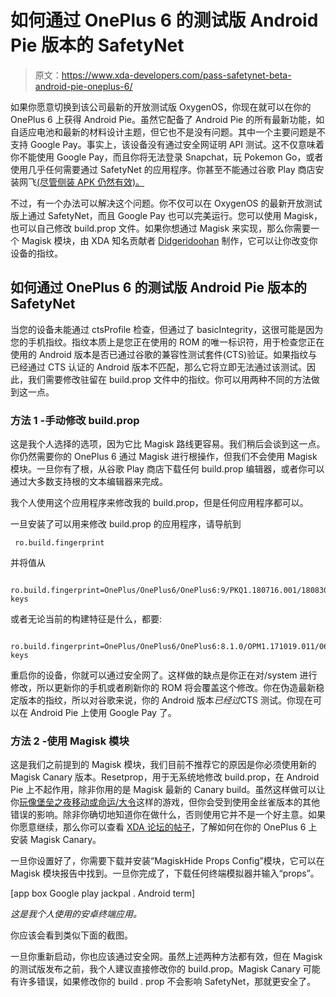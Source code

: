 # 如何通过 OnePlus 6 的测试版 Android Pie 版本的 SafetyNet

> 原文：<https://www.xda-developers.com/pass-safetynet-beta-android-pie-oneplus-6/>

如果你愿意切换到该公司最新的开放测试版 OxygenOS，你现在就可以在你的 OnePlus 6 上获得 Android Pie。虽然它配备了 Android Pie 的所有最新功能，如自适应电池和最新的材料设计主题，但它也不是没有问题。其中一个主要问题是不支持 Google Pay。事实上，该设备没有通过安全网证明 API 测试。这不仅意味着你不能使用 Google Pay，而且你将无法登录 Snapchat，玩 Pokemon Go，或者使用几乎任何需要通过 SafetyNet 的应用程序。你甚至不能通过谷歌 Play 商店安装网飞[(尽管侧装 APK 仍然有效)。](https://www.xda-developers.com/netflixs-safetynet-exclusion-is-actually-a-new-feature-in-the-google-play-console/)

不过，有一个办法可以解决这个问题。你不仅可以在 OxygenOS 的最新开放测试版上通过 SafetyNet，而且 Google Pay 也可以完美运行。您可以使用 Magisk，也可以自己修改 build.prop 文件。如果你想通过 Magisk 来实现，那么你需要一个 Magisk 模块，由 XDA 知名贡献者 [Didgeridoohan](https://forum.xda-developers.com/member.php?u=4667597) 制作，它可以让你改变你设备的指纹。

## 如何通过 OnePlus 6 的测试版 Android Pie 版本的 SafetyNet

当您的设备未能通过 ctsProfile 检查，但通过了 basicIntegrity，这很可能是因为您的手机指纹。指纹本质上是您正在使用的 ROM 的唯一标识符，用于检查您正在使用的 Android 版本是否已通过谷歌的兼容性测试套件(CTS)验证。如果指纹与已经通过 CTS 认证的 Android 版本不匹配，那么它将立即无法通过该测试。因此，我们需要修改驻留在 build.prop 文件中的指纹。你可以用两种不同的方法做到这一点。

### 方法 1 -手动修改 build.prop

这是我个人选择的选项，因为它比 Magisk 路线更容易。我们稍后会谈到这一点。你仍然需要你的 OnePlus 6 通过 Magisk 进行根操作，但我们不会使用 Magisk 模块。一旦你有了根，从谷歌 Play 商店下载任何 build.prop 编辑器，或者你可以通过大多数支持根的文本编辑器来完成。

我个人使用这个应用程序来修改我的 build.prop，但是任何应用程序都可以。

一旦安装了可以用来修改 build.prop 的应用程序，请导航到

```
 ro.build.fingerprint 
```

并将值从

```
 ro.build.fingerprint=OnePlus/OnePlus6/OnePlus6:9/PKQ1.180716.001/1808301430:user/release-keys

```

或者无论当前的构建特征是什么，都要:

```
 ro.build.fingerprint=OnePlus/OnePlus6/OnePlus6:8.1.0/OPM1.171019.011/06140300:user/release-keys

```

重启你的设备，你就可以通过安全网了。这样做的缺点是你正在对/system 进行修改，所以更新你的手机或者刷新你的 ROM 将会覆盖这个修改。你在伪造最新稳定版本的指纹，所以对谷歌来说，你的 Android 版本*已经过*CTS 测试。你现在可以在 Android Pie 上使用 Google Pay 了。

### 方法 2 -使用 Magisk 模块

这是我们之前提到的 Magisk 模块，我们目前不推荐它的原因是你必须使用新的 Magisk Canary 版本。Resetprop，用于无系统地修改 build.prop，在 Android Pie 上不起作用，除非你用的是 Magisk 最新的 Canary build。虽然这样做可以让你[玩像堡垒之夜移动或命运/大令](https://www.xda-developers.com/fate-grand-order-fortnite-mobile-magisk/)这样的游戏，但你会受到使用金丝雀版本的其他错误的影响。除非你确切地知道你在做什么，否则使用它并不是一个好主意。如果你愿意继续，那么你可以查看 [XDA 论坛的帖子](https://forum.xda-developers.com/apps/magisk/dev-magisk-canary-channel-bleeding-edge-t3839337)，了解如何在你的 OnePlus 6 上安装 Magisk Canary。

一旦你设置好了，你需要下载并安装“MagiskHide Props Config”模块，它可以在 Magisk 模块报告中找到。一旦你完成了，下载任何终端模拟器并输入“props”。

[app box Google play jackpal . Android term]

*这是我个人使用的安卓终端应用。*

你应该会看到类似下面的截图。

一旦你重新启动，你也应该通过安全网。虽然上述两种方法都有效，但在 Magisk 的测试版发布之前，我个人建议直接修改你的 build.prop。Magisk Canary 可能有许多错误，如果修改你的 build . prop 不会影响 SafetyNet，那就更安全了。